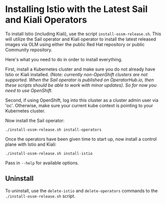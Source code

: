# Installing Istio with the Latest Sail and Kiali Operators

To install Istio (including Kiali), use the script `install-ossm-release.sh`. This will utilize the Sail operator and Kiali operator to install the latest released images via OLM using either the public Red Hat repository or public Community repository.

Here's what you need to do in order to install everything.

First, install a Kubernetes cluster and make sure you do not already have Istio or Kiali installed. _(Note: currently non-OpenShift clusters are not supported. When the Sail operator is published on OperatorHub.io, then these scripts should be able to work with minor updates). So for now you need to use OpenShift._

Second, if using OpenShift, log into this cluster as a cluster admin user via 'oc'. Otherwise, make sure your current kube context is pointing to your Kubernetes cluster.

Now install the Sail operator:

```
./install-ossm-release.sh install-operators
```

Once the operators have been given time to start up, now install a control plane with Istio and Kiali:

```
./install-ossm-release.sh install-istio
```

Pass in `--help` for available options.

## Uninstall

To uninstall, use the `delete-istio` and `delete-operators` commands to the `./install-ossm-release.sh` script.
